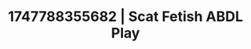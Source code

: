 ---
categories:
- Skin worship
- Subtle dominance
- Flushed skin
- Real couple content
- After dark play
image: /assets/images/1747788355682.jpg
layout: post
seo:
  description: Featured content with exclusive ABDL Play, Scat Fetish. HD images available.
  keywords: ABDL Play, Scat Fetish
  og_image: /assets/images/1747788355682.jpg
  schema_type: VisualArtwork
tags:
- ABDL Play
- '#1747788355682'
- Scat Fetish
title: 1747788355682 | Scat Fetish ABDL Play
---